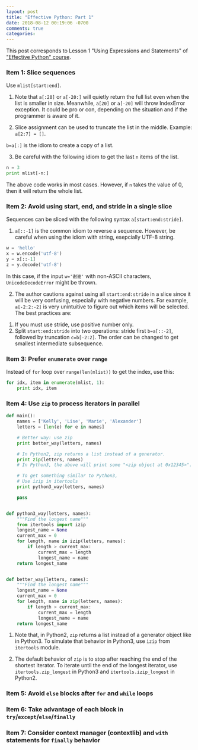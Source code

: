 ```yaml
---
layout: post
title: "Effective Python: Part 1"
date: 2018-08-12 00:19:06 -0700
comments: true
categories: 
---
```


This post corresponds to Lesson 1 "Using Expressions and Statements" of ["Effective Python" course](https://www.safaribooksonline.com/videos/effective-python/9780134175249).

<!--more-->

### Item 1: Slice sequences

Use `mlist[start:end]`.

1) Note that `a[:20]` or `a[-20:]` will quietly return the full list even when the list is smaller in size.
Meanwhile, `a[20]` or `a[-20]` will throw IndexError exception.
It could be pro or con, depending on the situation and if the programmer is aware of it.

2) Slice assignment can be used to truncate the list in the middle. Example: `a[2:7] = []`.

`b=a[:]` is the idiom to create a copy of a list.

3) Be careful with the following idiom to get the last `n` items of the list.

``` python WRONG: For input n, return the last n items from list
n = 3
print mlist[-n:]
```

The above code works in most cases. However, if `n` takes the value of 0, then it will return the whole list.

### Item 2: Avoid using start, end, and stride in a single slice

Sequences can be sliced with the following syntax `a[start:end:stride]`.

1) `a[::-1]` is the common idiom to reverse a sequence. However, be careful when using the idiom with string, esepcially UTF-8 string.

``` python WRONG: Reverse UTF-8 string
w = 'hello'
x = w.encode('utf-8')
y = x[::-1]
z = y.decode('utf-8')
```

In this case, if the input `w='谢谢'` with non-ASCII characters, `UnicodeDecodeError` might be thrown.

2) The author cautions against using all `start:end:stride` in a slice since it will be very confusing, especially with negative numbers.
For example, `a[-2:2:-2]` is very unintuitive to figure out which items will be selected.
The best practices are:

1. If you must use stride, use positive number only.
1. Split `start:end:stride` into two operations: stride first `b=a[::-2]`, followed by truncation `c=b[-2:2]`. The order can be changed to get smallest intermediate subsequence.

### Item 3: Prefer `enumerate` over `range`

Instead of `for` loop over `range(len(mlist))` to get the index, use this:

```python enumerate example
for idx, item in enumerate(mlist, 1):
    print idx, item
```

### Item 4: Use `zip` to process iterators in parallel

``` python Example of zip
def main():
    names = ['Kelly', 'Lise', 'Marie', 'Alexander']
    letters = [len(e) for e in names]

    # Better way: use zip
    print better_way(letters, names)

    # In Python2, zip returns a list instead of a generator.
    print zip(letters, names)
    # In Python3, the above will print some "<zip object at 0x12345>".

    # To get something similar to Python3,
    # Use izip in itertools
    print python3_way(letters, names)

    pass


def python3_way(letters, names):
    """Find the longest name"""
    from itertools import izip
    longest_name = None
    current_max = 0
    for length, name in izip(letters, names):
        if length > current_max:
            current_max = length
            longest_name = name
    return longest_name


def better_way(letters, names):
    """Find the longest name"""
    longest_name = None
    current_max = 0
    for length, name in zip(letters, names):
        if length > current_max:
            current_max = length
            longest_name = name
    return longest_name
```

1) Note that, in Python2, `zip` returns a list instead of a generator object like in Python3.
To simulate that behavior in Python3, use `izip` from `itertools` module.

2) The default behavior of `zip` is to stop after reaching the end of the shortest iterator.
To iterate until the end of the longest iterator, use `itertools.zip_longest` in Python3 and `itertools.izip_longest` in Python2.

### Item 5: Avoid `else` blocks after `for` and `while` loops

### Item 6: Take advantage of each block in `try`/`except`/`else`/`finally`

### Item 7: Consider context manager (contextlib) and `with` statements for `finally` behavior

